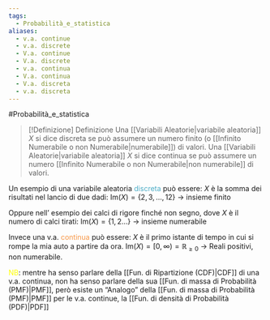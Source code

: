 ```yaml
---
tags:
  - Probabilità_e_statistica
aliases:
  - v.a. continue
  - v.a. discrete
  - V.a. continue
  - V.a. discrete
  - v.a. continua
  - V.a. continua
  - V.a. discreta
  - v.a. discreta
---
```

#Probabilità_e_statistica 
>[!Definizione]  Definizione
>Una [[Variabili Aleatorie|variabile aleatoria]] $X$ si dice discreta se può assumere un numero finito (o [[Infinito Numerabile o non Numerabile|numerabile]]) di valori.
>Una [[Variabili Aleatorie|variabile aleatoria]] $X$ si dice continua se può assumere un numero [[Infinito Numerabile o non Numerabile|non numerabile]] di valori.

Un esempio di una variabile aleatoria <font color="#4bacc6">discreta</font> può essere:
$X$ è la somma dei risultati nel lancio di due dadi:
$\mathrm{Im}(X)=\{2,3,\dots,12\}$ → insieme finito

Oppure nell’ esempio dei calci di rigore finché non segno, dove $X$ è il numero di calci tirati:
$\mathrm{Im}(X)=\{1,2\dots\}$ → insieme numerabile

Invece una v.a. <font color="#f79646">continua</font> può essere:
$X$ è il primo istante di tempo in cui si rompe la mia auto a partire da ora.
$\mathrm{Im}(X)=[0,\infty)=\mathbb{R}_{\geq0}$ → Reali positivi, non numerabile.

<font color="#ffff00">NB</font>: mentre ha senso parlare della [[Fun. di Ripartizione (CDF)|CDF]] di una v.a. continua, non ha senso parlare della sua [[Fun. di massa di Probabilità (PMF)|PMF]], però esiste un “Analogo” della [[Fun. di massa di Probabilità (PMF)|PMF]] per le v.a. continue, la [[Fun. di densità di Probabilità (PDF)|PDF]]
